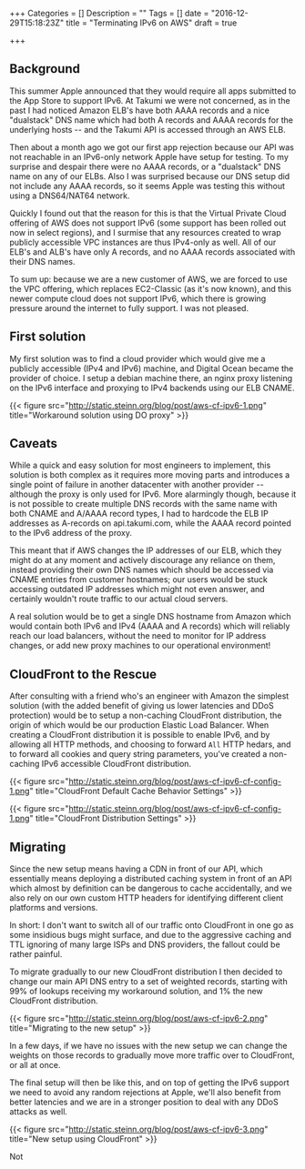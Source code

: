 +++
Categories = []
Description = ""
Tags = []
date = "2016-12-29T15:18:23Z"
title = "Terminating IPv6 on AWS"
draft = true

+++

## Background

This summer Apple announced that they would require all apps submitted to the
App Store to support IPv6.  At Takumi we were not concerned, as in the
past I had noticed Amazon ELB's have both AAAA records and a nice
"dualstack" DNS name which had both A records and AAAA records for the
underlying hosts -- and the Takumi API is accessed through an AWS ELB.

Then about a month ago we got our first app rejection because our API was not
reachable in an IPv6-only network Apple have setup for testing.  To my surprise
and despair there were no AAAA records, or a "dualstack" DNS name on any
of our ELBs.  Also I was surprised because our DNS setup did not include any
AAAA records, so it seems Apple was testing this without using a DNS64/NAT64
network.

Quickly I found out that the reason for this is that the Virtual Private Cloud
offering of AWS does not support IPv6 (some support has been rolled out now
in select regions), and I surmise that any resources created to wrap publicly
accessible VPC instances are thus IPv4-only as well.  All of our ELB's and ALB's
have only A records, and no AAAA records associated with their DNS names.

To sum up: because we are a new customer of AWS, we are forced to use the VPC
offering, which replaces EC2-Classic (as it's now known), and this newer
compute cloud does not support IPv6, which there is growing pressure around
the internet to fully support.  I was not pleased.

## First solution

My first solution was to find a cloud provider which would give me a publicly
accessible (IPv4 and IPv6) machine, and Digital Ocean became the provider of
choice.  I setup a debian machine there, an nginx proxy listening on the IPv6
interface and proxying to IPv4 backends using our ELB CNAME.

{{< figure src="http://static.steinn.org/blog/post/aws-cf-ipv6-1.png" title="Workaround solution using DO proxy" >}}

## Caveats

While a quick and easy solution for most engineers to implement, this solution
is both complex as it requires more moving parts and introduces a single point
of failure in another datacenter with another provider -- although the proxy is
only used for IPv6.  More alarmingly though, because it is not possible to create
multiple DNS records with the same name with both CNAME and A/AAAA record types,
I had to hardcode the ELB IP addresses as A-records on api.takumi.com, while the
AAAA record pointed to the IPv6 address of the proxy.

This meant that if AWS changes the IP addresses of our ELB, which they might do
at any moment and actively discourage any reliance on them, instead providing their
own DNS names which should be accessed via CNAME entries from customer hostnames;
our users would be stuck accessing outdated IP addresses which might not even
answer, and certainly wouldn't route traffic to our actual cloud servers.

A real solution would be to get a single DNS hostname from Amazon which would
contain both IPv6 and IPv4 (AAAA and A records) which will reliably reach our
load balancers, without the need to monitor for IP address changes, or add new
proxy machines to our operational environment!

## CloudFront to the Rescue

After consulting with a friend who's an engineer with Amazon the simplest
solution (with the added benefit of giving us lower latencies and DDoS
protection) would be to setup a non-caching CloudFront distribution, the origin
of which would be our production Elastic Load Balancer.  When creating a
CloudFront distribution it is possible to enable IPv6, and by allowing all HTTP
methods, and choosing to forward `All` HTTP hedars, and to forward all cookies
and query string parameters, you've created a non-caching IPv6 accessible
CloudFront distribution.

{{< figure src="http://static.steinn.org/blog/post/aws-cf-ipv6-cf-config-1.png" title="CloudFront Default Cache Behavior Settings" >}}

{{< figure src="http://static.steinn.org/blog/post/aws-cf-ipv6-cf-config-1.png" title="CloudFront Distribution Settings" >}}


## Migrating

Since the new setup means having a CDN in front of our API, which essentially
means deploying a distributed caching system in front of an API which almost
by definition can be dangerous to cache accidentally, and we also rely on our
own custom HTTP headers for identifying different client platforms and versions.

In short: I don't want to switch all of our traffic onto CloudFront in one go
as some insidious bugs might surface, and due to the aggressive caching and
TTL ignoring of many large ISPs and DNS providers, the fallout could be rather
painful.

To migrate gradually to our new CloudFront distribution I then decided to change
our main API DNS entry to a set of weighted records, starting with 99% of lookups
receiving my workaround solution, and 1% the new CloudFront distribution.

{{< figure src="http://static.steinn.org/blog/post/aws-cf-ipv6-2.png" title="Migrating to the new setup" >}}

In a few days, if we have no issues with the new setup we can change the weights
on those records to gradually move more traffic over to CloudFront, or all at once.

The final setup will then be like this, and on top of getting the IPv6 support we
need to avoid any random rejections at Apple, we'll also benefit from better
latencies and we are in a stronger position to deal with any DDoS attacks as well.

{{< figure src="http://static.steinn.org/blog/post/aws-cf-ipv6-3.png" title="New setup using CloudFront" >}}

Not
